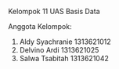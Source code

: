 Kelompok 11 UAS Basis Data

Anggota Kelompok:

1.  Aldy Syachranie 1313621012
2.  Delvino Ardi 1313621025
3.  Salwa Tsabitah 1313621042
